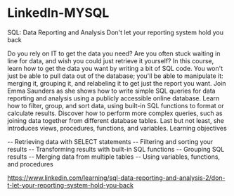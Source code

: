 # LinkedIn-MYSQL

SQL: Data Reporting and Analysis
Don't let your reporting system hold you back 

Do you rely on IT to get the data you need? Are you often stuck waiting in line for data, and wish you could just retrieve it yourself? In this course, learn how to get the data you want by writing a bit of SQL code. You won't just be able to pull data out of the database; you'll be able to manipulate it: merging it, grouping it, and relabeling it to get just the report you want. Join Emma Saunders as she shows how to write simple SQL queries for data reporting and analysis using a publicly accessible online database. Learn how to filter, group, and sort data, using built-in SQL functions to format or calculate results. Discover how to perform more complex queries, such as joining data together from different database tables. Last but not least, she introduces views, procedures, functions, and variables.
Learning objectives

-- Retrieving data with SELECT statements
-- Filtering and sorting your results
-- Transforming results with built-in SQL functions
-- Grouping SQL results
-- Merging data from multiple tables
-- Using variables, functions, and procedures
    
https://www.linkedin.com/learning/sql-data-reporting-and-analysis-2/don-t-let-your-reporting-system-hold-you-back
